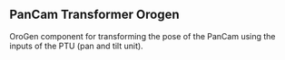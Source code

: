 ## PanCam Transformer Orogen

OroGen component for transforming the pose of the PanCam using the inputs of the PTU (pan and tilt unit).

